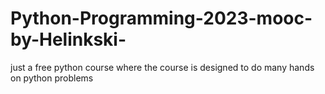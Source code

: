 # Python-Programming-2023-mooc-by-Helinkski-
just a free python course where the course is designed to do many hands on python problems
